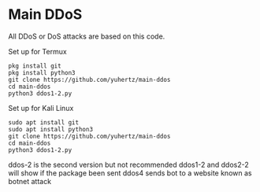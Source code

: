 # Main DDoS

All DDoS or DoS attacks are based on this code.

Set up for Termux
```
pkg install git
pkg install python3
git clone https://github.com/yuhertz/main-ddos
cd main-ddos
python3 ddos1-2.py
```

Set up for Kali Linux
```
sudo apt install git
sudo apt install python3
git clone https://github.com/yuhertz/main-ddos
cd main-ddos
python3 ddos1-2.py
```

ddos-2 is the second version but not recommended
ddos1-2 and ddos2-2 will show if the package been sent
ddos4 sends bot to a website known as botnet attack
